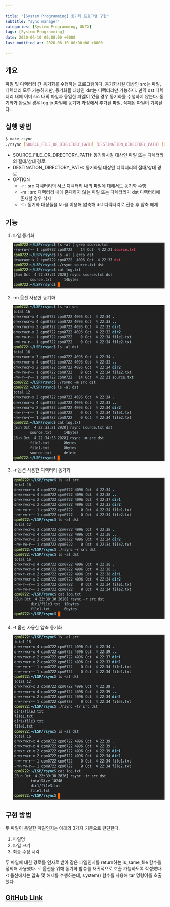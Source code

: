 ```yaml
---

title: "[System Programming] 동기화 프로그램 구현"
subtitle: "sync manager"
categories: [System Programming, UNIX]
tags: [System Programming]
date: 2020-06-10 00:00:00 +0000
last_modified_at: 2020-06-10 00:00:00 +0000

---
```


## 개요

파일 및 디렉터리 간 동기화를 수행하는 프로그램이다. 동기화시킬 대상인 src는 파일, 디렉터리 모두 가능하지만, 동기화될 대상인 dst는 디렉터리만 가능하다. 만약 dst 디렉터리 내에 이미 src 내의 파일과 동일한 파일이 있을 경우 동기화를 수행하지 않는다. 동기화가 완료될 경우 log.txt파일에 동기화 과정에서 추가된 파일, 삭제된 파일이 기록된다.

## 실행 방법

```bash
$ make rsync
./rsync [SOURCE_FILE_OR_DIRECTORY_PATH] [DESTINATION_DIRECTORY_PATH] [OPTION]
```

- SOURCE_FILE_OR_DIRECTORY_PATH: 동기화시킬 대상인 파일 또는 디렉터리의 절대/상대 경로
- DESTINATION_DIRECTORY_PATH: 동기화될 대상인 디렉터리의 절대/상대 경로
- OPTION
    - -r : src 디렉터리의 서브 디렉터리 내의 파일에 대해서도 동기화 수행
    - -m : src 디렉터리 내에 존재하지 않는 파일 또는 디렉터리가 dst 디렉터리에 존재할 경우 삭제
    - -t : 동기화 대상들을 tar을 이용해 압축해 dst 디렉터리로 전송 후 압축 해제

## 기능

1. 파일 동기화

    ![01.jpg](/assets/images/2020-06-10-Sync-Manager/01.jpg)

2. -m 옵션 사용한 동기화

    ![02.jpg](/assets/images/2020-06-10-Sync-Manager/02.jpg)

3. -r 옵션 사용한 디렉터리 동기화

    ![03.jpg](/assets/images/2020-06-10-Sync-Manager/03.jpg)

4. -t 옵션 사용한 압축 동기화

    ![04.jpg](/assets/images/2020-06-10-Sync-Manager/04.jpg)

## 구현 방법

두 파일이 동일한 파일인지는 아래의 3가지 기준으로 판단한다.

1. 파일명
2. 파일 크기
3. 최종 수정 시각

두 파일에 대한 경로를 인자로 받아 같은 파일인지를 return하는 is_same_file 함수를 정의해 사용했다. -r 옵션을 위해 동기화 함수를 재귀적으로 호출 가능하도록 작성했다. -t 옵션에서는 압축 및 해제를 수행하는데, system() 함수를 사용해 tar 명령어를 호출했다.

## [GitHub Link](https://github.com/cpm0722/LSP/tree/master/rsync)
